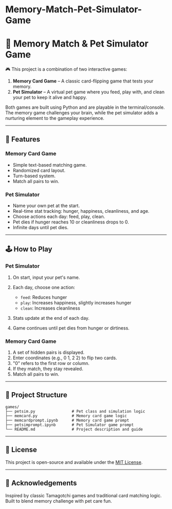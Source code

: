 # Memory-Match-Pet-Simulator-Game
# 🐾 Memory Match & Pet Simulator Game

🎮 This project is a combination of two interactive games:

1. **Memory Card Game** – A classic card-flipping game that tests your memory.
2. **Pet Simulator** – A virtual pet game where you feed, play with, and clean your pet to keep it alive and happy.

Both games are built using Python and are playable in the terminal/console. The memory game challenges your brain, while the pet simulator adds a nurturing element to the gameplay experience.

---

## 🧩 Features

### Memory Card Game

* Simple text-based matching game.
* Randomized card layout.
* Turn-based system.
* Match all pairs to win.

### Pet Simulator

* Name your own pet at the start.
* Real-time stat tracking: hunger, happiness, cleanliness, and age.
* Choose actions each day: feed, play, clean.
* Pet dies if hunger reaches 10 or cleanliness drops to 0.
* Infinite days until pet dies.

---

## 🕹️ How to Play

### Pet Simulator

1. On start, input your pet's name.
2. Each day, choose one action:

   * `feed`: Reduces hunger
   * `play`: Increases happiness, slightly increases hunger
   * `clean`: Increases cleanliness
3. Stats update at the end of each day.
4. Game continues until pet dies from hunger or dirtiness.

### Memory Card Game

1. A set of hidden pairs is displayed.
2. Enter coordinates (e.g., 0 1, 2 2) to flip two cards.
3. "0" refers to the first row or column.
4. If they match, they stay revealed.
5. Match all pairs to win.

---

## 📁 Project Structure

```
games/
├── petsim.py                # Pet class and simulation logic
├── memcard.py               # Memory card game logic
├── memcardprompt.ipynb      # Memory card game prompt
├── petsimprompt.ipynb       # Pet Simulator game prompt
└── README.md                # Project description and guide
```

---

## 📜 License

This project is open-source and available under the [MIT License](LICENSE).

---

## 🙌 Acknowledgements

Inspired by classic Tamagotchi games and traditional card matching logic. Built to blend memory challenge with pet care fun.
